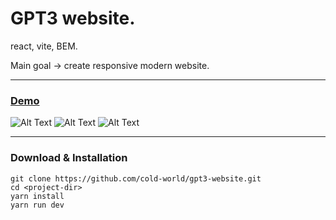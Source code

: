 GPT3 website.
=======================================

react, vite, BEM.

Main goal -> create responsive modern website.

* * *
### [Demo](https://cold-world.github.io/gpt3-website/)

![Alt Text](https://i.ibb.co/9TWgjDG/Screenshot-2023-04-04-185332.jpg)
![Alt Text](https://i.ibb.co/hDHhTX6/Screenshot-2023-04-04-185352.jpg)
![Alt Text](https://i.ibb.co/RhMMk2P/Screenshot-2023-04-04-185410.jpg)

* * *

### Download & Installation

```shell 
git clone https://github.com/cold-world/gpt3-website.git
cd <project-dir>
yarn install
yarn run dev
```
